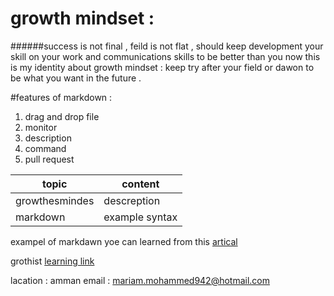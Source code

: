 # growth mindset :
######success is not final , feild is not flat , should keep development your skill on your work and communications skills to be better than you now this is my identity about growth mindset : keep try after your field or dawon to be what you want in the future .

#features of markdown : 
1. drag and drop file
1. monitor 
1. description 
1. command
1. pull request 



topic | content
------------ | -------------
growthesmindes  |descreption
markdown | example syntax

exampel of markdawn yoe can learned from this [artical](https://www.markdownguide.org/basic-syntax)

grothist [learning link](https://www.izito.ws/ws?q=growth%20mindset%20picture%20books&asid=iz_ws_ba_8_gc1_06&de=c&ac=5793&cid=316296286&aid=1357897113520777&kid=kwd-84868748137021:loc-211&locale=en_US&msclkid=ce14f1578ed41ca74cc5aeb2365a4926)

lacation : amman 
email : mariam.mohammed942@hotmail.com
